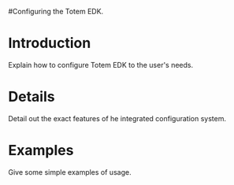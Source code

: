 #Configuring the Totem EDK.

# Introduction #

Explain how to configure Totem EDK to the user's needs.


# Details #

Detail out the exact features of he integrated configuration system.

# Examples #

Give some simple examples of usage.